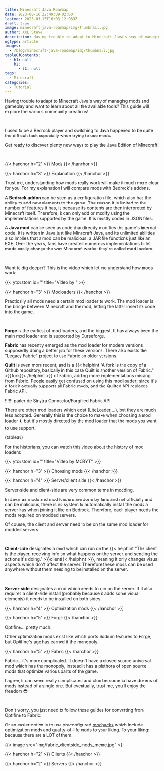 ```yaml
---
title: Minecraft Java Roadmap
date: 2023-08-16T22:49:09+02:00
lastmod: 2025-03-15T16:03:12.033Z
draft: true
image: minecraft-java-roadmap/img/thumbnail.jpg
author: XXL Steve
description: Having trouble to adapt to Minecraft Java's way of managing mods and gameplay and want to learn about all the available tools? This guide will explore the various community creations!
ogtype: article
images:
  - /blog/minecraft-java-roadmap/img/thumbnail.jpg
tableOfContents:
  - h1: null
    h2:
      - t2: null
tags:
  - Minecraft
categories:
  - Tutorial
---
```


Having trouble to adapt to Minecraft Java's way of managing mods and gameplay and want to learn about all the available tools? This guide will explore the various community creations!

&nbsp;

I used to be a Bedrock player and switching to Java happened to be quite the difficult task especially when trying to use mods.

Get ready to discover plenty new ways to play the Java Edition of Minecraft!

&nbsp;

{{< hanchor h="2" >}}
Mods
{{< /hanchor >}}

{{< hanchor h="3" >}}
Explanation
{{< /hanchor >}}

Trust me, understanding how mods really work will make it much more clear for you. For my explanation I will compare mods with Bedrock's addons.

A **Bedrock addon** can be seen as a configuration file, which also has the ability to add new elements to the game. The reason it is limited to the number of features it has, is because its contents are then interpreted by Minecraft itself. Therefore, it can only add or modify using the implementations supported by the game. It is mostly coded in JSON files.

A **Java mod** can be seen as code that directly modifies the game's internal code. It is written in Java just like Minecraft Java, and its unlimited abilities also implies that a mod can be malicious: a JAR file functions just like an EXE. Over the years, fans have created numerous implementations to let mods easily change the way Minecraft works: they're called mod loaders.

&nbsp;

Want to dig deeper? This is the video which let me understand how mods work:

{{< ytcustom id="" title="Video by " >}}

{{< hanchor h="3" >}}
Modloaders
{{< /hanchor >}}

Practically all mods need a certain mod loader to work. The mod loader is the bridge between Minecraft and the mod, letting the latter insert its code into the game.

&nbsp;

**Forge** is the earliest of mod loaders, and the biggest. It has always been the main mod loader and is supported by Curseforge.

**Fabric** has recently emerged as the mod loader for modern versions, supposedly doing a better job for these versions. There also exists the "Legacy Fabric" project to use Fabric on older versions.

**Quilt** is even more recent, and is a {{< helphint "A fork is the copy of a Github repository, basically in this case Quilt is another version of Fabric." >}}fork{{< /helphint >}} of Fabric, adding more implementations missing from Fabric. People easily get confused on using this mod loader; since it's a fork it actually supports all Fabric mods, and the Quilted API replaces Fabric API.

!!!!!! parler de Sinytra Connector/Forgified Fabric API

There are other mod loaders which exist (LiteLoader,...), but they are much less adopted. Generally this is the choice to make when choosing a mod loader ⬇️, but it's mostly directed by the mod loader that the mods you want to use support.

(tableau)

For the historians, you can watch this video about the history of mod loaders:

{{< ytcustom id="" title="Video by MCBYT" >}}

{{< hanchor h="3" >}}
Choosing mods
{{< /hanchor >}}

{{< hanchor h="4" >}}
Server/client side
{{< /hanchor >}}

Server-side and client-side are very common terms in modding. 

In Java, as mods and mod loaders are done by fans and not officially and can be malicious, there is no system to automatically install the mods a server has when joining it like on Bedrock. Therefore, each player needs the mods required on modded servers.

Of course, the client and server need to be on the same mod loader for modded servers.

&nbsp;

**Client-side** designates a mod which can run on the {{< helphint "The client is the player, receiving info on what happens on the server, and sending the actions it's doing." >}}client{{< /helphint >}}, meaning it only changes visual aspects which don't affect the server. Therefore these mods can be used anywhere without them needing to be installed on the server.

&nbsp;

**Server-side** designates a mod which needs to run on the server. If it also requires a client-side install (probably because it adds some visual elements) it needs to be installed on both sides.

{{< hanchor h="4" >}}
Optimization mods
{{< /hanchor >}}

{{< hanchor h="5" >}}
Forge
{{< /hanchor >}}

Optifine... pretty much.

Other optimization mods exist like  which ports Sodium features to Forge, but Optifine's age has earned it the monopoly.

{{< hanchor h="5" >}}
Fabric
{{< /hanchor >}}

Fabric... it's more complicated. It doesn't have a closed source universal mod which has the monopoly, instead it has a plethora of open source mods that optimize various parts of the game.

I agree, it can seem really complicated and clumbersome to have dozens of mods instead of a single one. But eventually, trust me, you'll enjoy the freedom 😎


&nbsp;

Don't worry, you just need to follow these guides for converting from Optifine to Fabric:



Or an easier option is to use preconfigured [modpacks](https://modrinth.com/modpacks) which include optimization mods and quality-of-life mods to your liking. To your liking: because there are a LOT of them.

{{< image src="img/fabric_clientside_mods_meme.jpg" >}}





{{< hanchor h="2" >}}
Clients
{{< /hanchor >}}





{{< hanchor h="2" >}}
Servers
{{< /hanchor >}}


